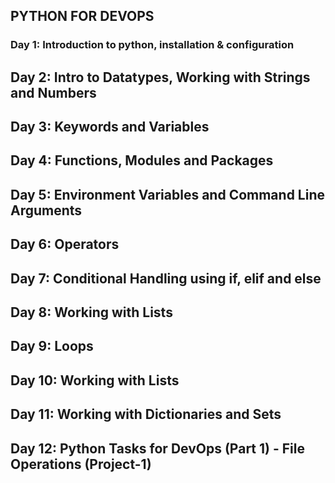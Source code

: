 ## PYTHON FOR DEVOPS

### Day 1: Introduction to python, installation & configuration

## Day 2: Intro to Datatypes, Working with Strings and Numbers

## Day 3: Keywords and Variables

## Day 4: Functions, Modules and Packages

## Day 5: Environment Variables and Command Line Arguments

## Day 6: Operators

## Day 7: Conditional Handling using if, elif and else

## Day 8: Working with Lists

## Day 9: Loops

## Day 10: Working with Lists

## Day 11: Working with Dictionaries and Sets

## Day 12: Python Tasks for DevOps (Part 1) - File Operations (Project-1)
